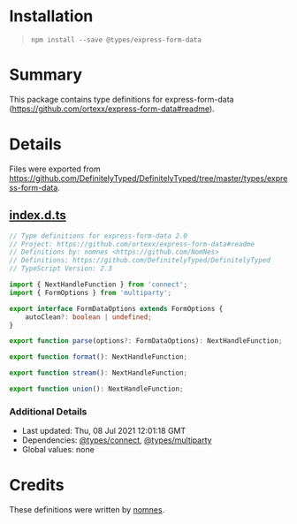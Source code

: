 # Installation
> `npm install --save @types/express-form-data`

# Summary
This package contains type definitions for express-form-data (https://github.com/ortexx/express-form-data#readme).

# Details
Files were exported from https://github.com/DefinitelyTyped/DefinitelyTyped/tree/master/types/express-form-data.
## [index.d.ts](https://github.com/DefinitelyTyped/DefinitelyTyped/tree/master/types/express-form-data/index.d.ts)
````ts
// Type definitions for express-form-data 2.0
// Project: https://github.com/ortexx/express-form-data#readme
// Definitions by: nomnes <https://github.com/NomNes>
// Definitions: https://github.com/DefinitelyTyped/DefinitelyTyped
// TypeScript Version: 2.3

import { NextHandleFunction } from 'connect';
import { FormOptions } from 'multiparty';

export interface FormDataOptions extends FormOptions {
    autoClean?: boolean | undefined;
}

export function parse(options?: FormDataOptions): NextHandleFunction;

export function format(): NextHandleFunction;

export function stream(): NextHandleFunction;

export function union(): NextHandleFunction;

````

### Additional Details
 * Last updated: Thu, 08 Jul 2021 12:01:18 GMT
 * Dependencies: [@types/connect](https://npmjs.com/package/@types/connect), [@types/multiparty](https://npmjs.com/package/@types/multiparty)
 * Global values: none

# Credits
These definitions were written by [nomnes](https://github.com/NomNes).
